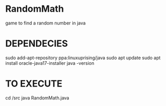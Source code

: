 # RandomMath
 game to find a random number in java


# DEPENDECIES
sudo add-apt-repository ppa:linuxuprising/java
sudo apt update
sudo apt install oracle-java17-installer
java -version

# TO EXECUTE

cd /src
java RandomMath.java
